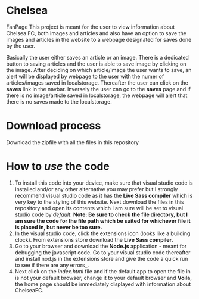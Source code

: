 # Chelsea
FanPage
This project is meant for the user to view information about Chelsea FC, both images and articles and also have an option to save the images and articles in the website to a webpage designated for saves done by the user.

Basically the user either saves an article or an image. There is a dedicated button to saving articles and the user is able to save image by clicking on the image. After deciding on which article/image the user wants to save, an alert will be displayed by webpage to the user with the numer of articles/images saved in localstorage. Thereafter the user can click on the **saves** link in the navbar. Inversely the user can go to the **saves** page and if there is no image/article saved in localstorage, the webpage will alert that there is no saves made to the localstorage.

# Download process
Download the zipfile with all the files in this repository

# How to _use_ the code
1. To install this code into your device, make sure that visual studio code is installed and/or any other alternative you may prefer but I strongly recommend visual studio code as it has the **Live Sass compiler** which is very key to the styling of this website. Next download the files in this repository and open its contents which I am sure will be set to visual studio code by _default_.
**Note: Be sure to check the file directory, but I am sure the code for the file path which be suited for whichever file it is placed in, but never be too sure.**
2. In the visual studio code, click the extensions icon (looks like a building clock). From extensions store download the **Live Sass compiler**. 
3. Go to your browser and download the **Node.js** application - meant for debugging the javascript code. Go to your visual studio code thereafter and install nod.js in the extensions store and give the code a quick run to see if there are any errors_.
4. Next click on the _index.html_ file and if the default app to open the file in is not your default browser, change it to your default browser and **Voila**, the home page should be immediately displayed with information about ChelseaFC.
